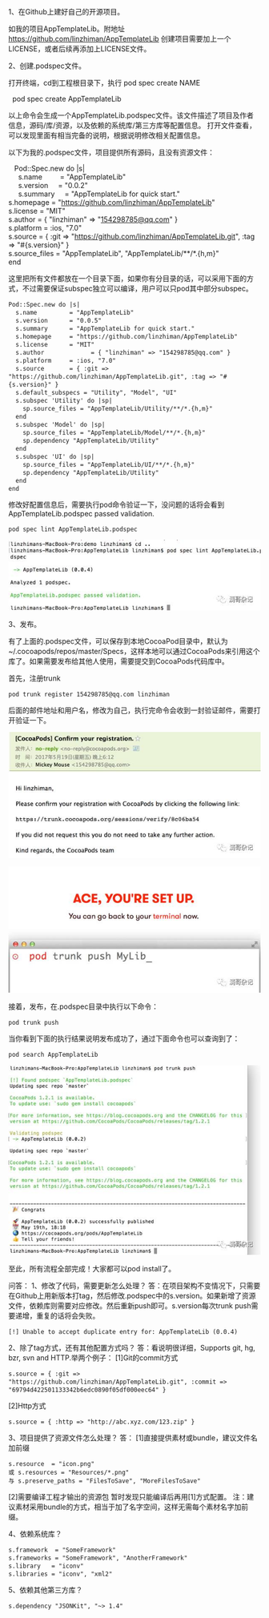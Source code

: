 1、在Github上建好自己的开源项目。

如我的项目AppTemplateLib。附地址 https://github.com/linzhiman/AppTemplateLib
创建项目需要加上一个LICENSE，或者后续再添加上LICENSE文件。

2、创建.podspec文件。

打开终端，cd到工程根目录下，执行 pod spec create NAME  

    pod spec create AppTemplateLib

以上命令会生成一个AppTemplateLib.podspec文件。该文件描述了项目及作者信息，源码/库/资源，以及依赖的系统库/第三方库等配置信息。
打开文件查看，可以发现里面有相当完备的说明，根据说明修改相关配置信息。

以下为我的.podspec文件，项目提供所有源码，且没有资源文件：  

    Pod::Spec.new do |s|  
      s.name         = "AppTemplateLib"  
      s.version      = "0.0.2"  
      s.summary      = "AppTemplateLib for quick start."  
      s.homepage     = "https://github.com/linzhiman/AppTemplateLib"  
      s.license      = "MIT"  
      s.author             = { "linzhiman" => "154298785@qq.com" }  
      s.platform     = :ios, "7.0"  
      s.source       = { :git => "https://github.com/linzhiman/AppTemplateLib.git", :tag => "#{s.version}" }  
      s.source_files  = "AppTemplateLib", "AppTemplateLib/**/*.{h,m}"  
    end

这里把所有文件都放在一个目录下面，如果你有分目录的话，可以采用下面的方式，不过需要保证subspec独立可以编译，用户可以只pod其中部分subspec。 

    Pod::Spec.new do |s|  
      s.name         = "AppTemplateLib" 
      s.version      = "0.0.5"  
      s.summary      = "AppTemplateLib for quick start."  
      s.homepage     = "https://github.com/linzhiman/AppTemplateLib"  
      s.license      = "MIT"  
      s.author             = { "linzhiman" => "154298785@qq.com" }  
      s.platform     = :ios, "7.0"  
      s.source       = { :git => "https://github.com/linzhiman/AppTemplateLib.git", :tag => "#{s.version}" }  
      s.default_subspecs = "Utility", "Model", "UI" 
      s.subspec 'Utility' do |sp| 
        sp.source_files = "AppTemplateLib/Utility/**/*.{h,m}" 
      end 
      s.subspec 'Model' do |sp| 
        sp.source_files = "AppTemplateLib/Model/**/*.{h,m}" 
        sp.dependency "AppTemplateLib/Utility"  
      end 
      s.subspec 'UI' do |sp|  
        sp.source_files = "AppTemplateLib/UI/**/*.{h,m}"  
        sp.dependency "AppTemplateLib/Utility"  
      end 
    end 

修改好配置信息后，需要执行pod命令验证一下，没问题的话将会看到 AppTemplateLib.podspec passed validation.  

    pod spec lint AppTemplateLib.podspec

![image](https://github.com/linzhiman/linzhiman.github.io/blob/master/resource/1705/CocoaPods发布Github开源项目-1.jpg?raw=true)

3、发布。

有了上面的.podspec文件，可以保存到本地CocoaPod目录中，默认为~/.cocoapods/repos/master/Specs，这样本地可以通过CocoaPods来引用这个库了。如果需要发布给其他人使用，需要提交到CocoaPods代码库中。

首先，注册trunk  

    pod trunk register 154298785@qq.com linzhiman

后面的邮件地址和用户名，修改为自己，执行完命令会收到一封验证邮件，需要打开验证一下。

![image](https://github.com/linzhiman/linzhiman.github.io/blob/master/resource/1705/CocoaPods发布Github开源项目-2.jpg?raw=true)

![image](https://github.com/linzhiman/linzhiman.github.io/blob/master/resource/1705/CocoaPods发布Github开源项目-3.jpg?raw=true)

接着，发布，在.podspec目录中执行以下命令： 

    pod trunk push

当你看到下面的执行结果说明发布成功了，通过下面命令也可以查询到了： 

    pod search AppTemplateLib

![image](https://github.com/linzhiman/linzhiman.github.io/blob/master/resource/1705/CocoaPods发布Github开源项目-4.jpg?raw=true)

至此，所有流程全部完成！大家都可以pod install了。

问答：
1、修改了代码，需要更新怎么处理？
答：在项目架构不变情况下，只需要在Github上用新版本打tag，然后修改.podspec中的s.version。如果新增了资源文件，依赖库则需要对应修改。然后重新push即可。s.version每次trunk push需要递增，重复的话将会失败。  

    [!] Unable to accept duplicate entry for: AppTemplateLib (0.0.4)

2、除了tag方式，还有其他配置方式吗？
答：看说明很详细，Supports git, hg, bzr, svn and HTTP.举两个例子：
[1]Git的commit方式 

    s.source = { :git => "https://github.com/linzhiman/AppTemplateLib.git", :commit => "69794d422501133342b6edc0890f05df000eec64" }

[2]Http方式 

    s.source = { :http => "http://abc.xyz.com/123.zip" }

3、项目提供了资源文件怎么处理？
答：
[1]直接提供素材或bundle，建议文件名加前缀 

    s.resource  = "icon.png"
    或 s.resources = "Resources/*.png"
    与 s.preserve_paths = "FilesToSave", "MoreFilesToSave"

[2]需要编译工程才输出的资源包
暂时发现只能编译后再用[1]方式配置。
注：建议素材采用bundle的方式，相当于加了名字空间，这样无需每个素材名字加前缀。

4、依赖系统库？  

    s.framework  = "SomeFramework"
    s.frameworks = "SomeFramework", "AnotherFramework"
    s.library   = "iconv"
    s.libraries = "iconv", "xml2"

5、依赖其他第三方库？ 

    s.dependency "JSONKit", "~> 1.4"
